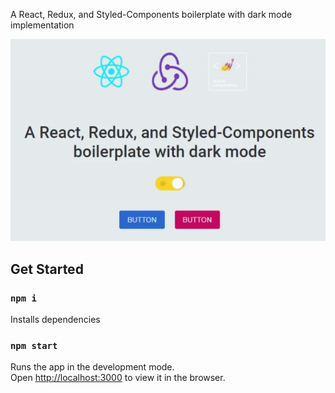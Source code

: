A React, Redux, and Styled-Components boilerplate with dark mode implementation

<p align="center"><img src="./src/assets/images/darkmode_preview.gif" alt="dark mode preview" width="600"></p>


## Get Started

### `npm i`

Installs dependencies 

### `npm start`

Runs the app in the development mode.<br />
Open [http://localhost:3000](http://localhost:3000) to view it in the browser.
